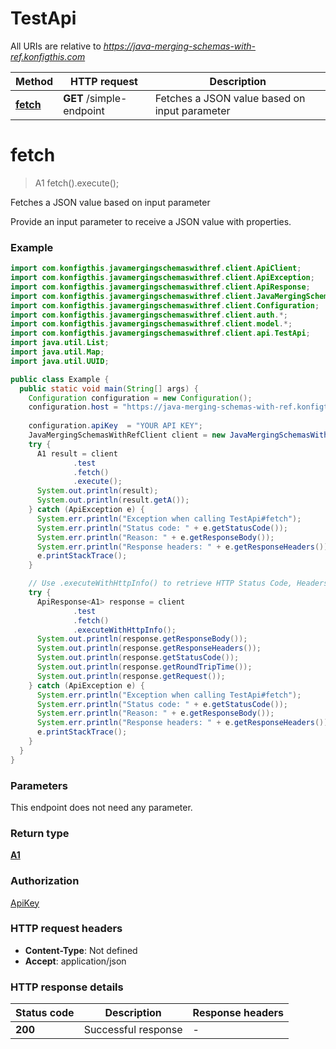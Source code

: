# TestApi

All URIs are relative to *https://java-merging-schemas-with-ref.konfigthis.com*

| Method | HTTP request | Description |
|------------- | ------------- | -------------|
| [**fetch**](TestApi.md#fetch) | **GET** /simple-endpoint | Fetches a JSON value based on input parameter |


<a name="fetch"></a>
# **fetch**
> A1 fetch().execute();

Fetches a JSON value based on input parameter

Provide an input parameter to receive a JSON value with properties.

### Example
```java
import com.konfigthis.javamergingschemaswithref.client.ApiClient;
import com.konfigthis.javamergingschemaswithref.client.ApiException;
import com.konfigthis.javamergingschemaswithref.client.ApiResponse;
import com.konfigthis.javamergingschemaswithref.client.JavaMergingSchemasWithRefClient;
import com.konfigthis.javamergingschemaswithref.client.Configuration;
import com.konfigthis.javamergingschemaswithref.client.auth.*;
import com.konfigthis.javamergingschemaswithref.client.model.*;
import com.konfigthis.javamergingschemaswithref.client.api.TestApi;
import java.util.List;
import java.util.Map;
import java.util.UUID;

public class Example {
  public static void main(String[] args) {
    Configuration configuration = new Configuration();
    configuration.host = "https://java-merging-schemas-with-ref.konfigthis.com";
    
    configuration.apiKey  = "YOUR API KEY";
    JavaMergingSchemasWithRefClient client = new JavaMergingSchemasWithRefClient(configuration);
    try {
      A1 result = client
              .test
              .fetch()
              .execute();
      System.out.println(result);
      System.out.println(result.getA());
    } catch (ApiException e) {
      System.err.println("Exception when calling TestApi#fetch");
      System.err.println("Status code: " + e.getStatusCode());
      System.err.println("Reason: " + e.getResponseBody());
      System.err.println("Response headers: " + e.getResponseHeaders());
      e.printStackTrace();
    }

    // Use .executeWithHttpInfo() to retrieve HTTP Status Code, Headers and Request
    try {
      ApiResponse<A1> response = client
              .test
              .fetch()
              .executeWithHttpInfo();
      System.out.println(response.getResponseBody());
      System.out.println(response.getResponseHeaders());
      System.out.println(response.getStatusCode());
      System.out.println(response.getRoundTripTime());
      System.out.println(response.getRequest());
    } catch (ApiException e) {
      System.err.println("Exception when calling TestApi#fetch");
      System.err.println("Status code: " + e.getStatusCode());
      System.err.println("Reason: " + e.getResponseBody());
      System.err.println("Response headers: " + e.getResponseHeaders());
      e.printStackTrace();
    }
  }
}

```

### Parameters
This endpoint does not need any parameter.

### Return type

[**A1**](A1.md)

### Authorization

[ApiKey](../README.md#ApiKey)

### HTTP request headers

 - **Content-Type**: Not defined
 - **Accept**: application/json

### HTTP response details
| Status code | Description | Response headers |
|-------------|-------------|------------------|
| **200** | Successful response |  -  |

